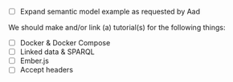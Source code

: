- [ ] Expand semantic model example as requested by Aad

We should make and/or link (a) tutorial(s) for the following things:
- [ ] Docker & Docker Compose
- [ ] Linked data & SPARQL
- [ ] Ember.js
- [ ] Accept headers
